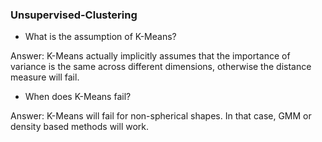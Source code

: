 ### Unsupervised-Clustering

* What is the assumption of K-Means?

Answer: K-Means actually implicitly assumes that the importance of variance is the same across different dimensions, otherwise the distance measure will fail.

* When does K-Means fail?

Answer: K-Means will fail for non-spherical shapes. In that case, GMM or density based methods will work. 
